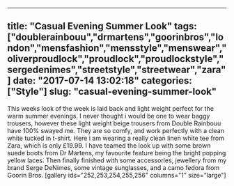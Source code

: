 
---
title: "Casual Evening Summer Look"
tags: ["doublerainbouu","drmartens","goorinbros","london","mensfashion","mensstyle","menswear","oliverproudlock","proudlock","proudlockstyle","sergedenimes","streetstyle","streetwear","zara"]
date: "2017-07-14 13:02:18"
categories: ["Style"]
slug: "casual-evening-summer-look"
---

This weeks look of the week is laid back and light weight perfect for the warm summer evenings. I never thought i would be one to wear baggy trousers, however these light weight beige trousers from Double Rainbouu have 100% swayed me. They are so comfy, and work perfectly with a clean white tucked in t-shirt. Here i am wearing a really clean linen white tee from Zara, which is only £19.99\. I have teamed the look up with some brown suede boots from Dr Martens, my favourite feature being the bright popping yellow laces. Then finally finished with some accessories, jewellery from my brand Serge DeNimes, some vintage sunglasses, and a camo fedora from Goorin Bros. [gallery ids="252,253,254,255,256" columns="1" size="large"]